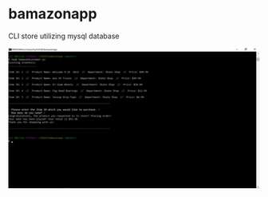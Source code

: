 # bamazonapp
CLI store utilizing mysql database

![Bamazon Customer](./images/bamazoncustomer.jpg?raw=true)
